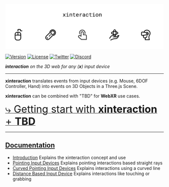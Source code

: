 ![header image](./images/header.jpg)

[![Version](https://img.shields.io/npm/v/@coconut-xr/xinteraction?style=flat-square)](https://npmjs.com/package/@coconut-xr/xinteraction)
[![License](https://img.shields.io/github/license/coconut-xr/xinteraction.svg?style=flat-square)](https://github.com/coconut-xr/xinteraction/blob/master/LICENSE)
[![Twitter](https://img.shields.io/twitter/follow/coconut_xr?style=flat-square)](https://twitter.com/coconut_xr)
[![Discord](https://img.shields.io/discord/1087727032240185424?style=flat-square&label=discord)](https://discord.gg/RbyaXJJaJM)

_**interaction** on the 3D web for any (**x**) input device_

---

**xinteraction** translates events from input devices (e.g. Mouse, 6DOF Controller, Hand) into events on 3D Objects in a Three.js Scene.


**xinteraction** can be combined with "TBD" for **WebXR** use cases.

[<span style="font-size: 2rem">⤷ Getting start with **xinteraction** + **TBD**</span>]()

---

## [Documentation](https://coconut-xr.github.io/xinteraction)

* [Introduction](https://coconut-xr.github.io/xinteraction/#/introduction.md) Explains the xinteraction concept and use
* [Pointing Input Devices](https://coconut-xr.github.io/xinteraction/#/pointing.md) Explains pointing interactions based straight rays
* [Curved Pointing Input Devices](https://coconut-xr.github.io/xinteraction/#/curved.md) Explains interactions using a curved line
* [Distance Based Input Device](https://coconut-xr.github.io/xinteraction/#/distance.md) Explains interactions like touching or grabbing


